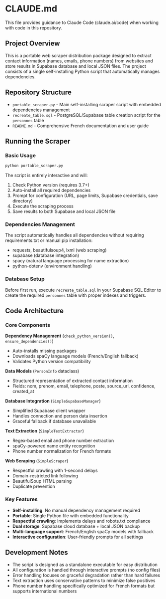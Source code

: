 # CLAUDE.md

This file provides guidance to Claude Code (claude.ai/code) when working with code in this repository.

## Project Overview

This is a portable web scraper distribution package designed to extract contact information (names, emails, phone numbers) from websites and store results in Supabase database and local JSON files. The project consists of a single self-installing Python script that automatically manages dependencies.

## Repository Structure

- `portable_scraper.py` - Main self-installing scraper script with embedded dependencies management
- `recreate_table.sql` - PostgreSQL/Supabase table creation script for the `personnes` table
- `README.md` - Comprehensive French documentation and user guide

## Running the Scraper

### Basic Usage
```bash
python portable_scraper.py
```

The script is entirely interactive and will:
1. Check Python version (requires 3.7+)
2. Auto-install all required dependencies
3. Prompt for configuration (URL, page limits, Supabase credentials, save directory)
4. Execute the scraping process
5. Save results to both Supabase and local JSON file

### Dependencies Management
The script automatically handles all dependencies without requiring requirements.txt or manual pip installation:
- requests, beautifulsoup4, lxml (web scraping)
- supabase (database integration)
- spacy (natural language processing for name extraction)
- python-dotenv (environment handling)

### Database Setup
Before first run, execute `recreate_table.sql` in your Supabase SQL Editor to create the required `personnes` table with proper indexes and triggers.

## Code Architecture

### Core Components

**Dependency Management** (`check_python_version()`, `ensure_dependencies()`)
- Auto-installs missing packages
- Downloads spaCy language models (French/English fallback)
- Validates Python version compatibility

**Data Models** (`PersonInfo` dataclass)
- Structured representation of extracted contact information
- Fields: nom, prenom, email, telephone, poste, source_url, confidence, created_at

**Database Integration** (`SimpleSupabaseManager`)
- Simplified Supabase client wrapper
- Handles connection and person data insertion
- Graceful fallback if database unavailable

**Text Extraction** (`SimpleTextExtractor`)
- Regex-based email and phone number extraction
- spaCy-powered name entity recognition
- Phone number normalization for French formats

**Web Scraping** (`SimpleScraper`)
- Respectful crawling with 1-second delays
- Domain-restricted link following
- BeautifulSoup HTML parsing
- Duplicate prevention

### Key Features

- **Self-installing**: No manual dependency management required
- **Portable**: Single Python file with embedded functionality
- **Respectful crawling**: Implements delays and robots.txt compliance
- **Dual storage**: Supabase cloud database + local JSON backup
- **Multi-language support**: French/English spaCy models with fallback
- **Interactive configuration**: User-friendly prompts for all settings

## Development Notes

- The script is designed as a standalone executable for easy distribution
- All configuration is handled through interactive prompts (no config files)
- Error handling focuses on graceful degradation rather than hard failures
- Text extraction uses conservative patterns to minimize false positives
- Phone number handling specifically optimized for French formats but supports international numbers